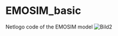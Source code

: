 # EMOSIM_basic
Netlogo code of the EMOSIM model
![Bild2](https://user-images.githubusercontent.com/54575140/63926908-f3e97780-ca4c-11e9-9b39-c784646ffc48.png)
